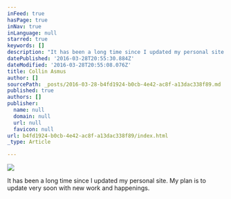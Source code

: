 ```yaml
---
inFeed: true
hasPage: true
inNav: true
inLanguage: null
starred: true
keywords: []
description: "It has been a long time since I updated my personal site.\_ My plan is to update very soon with new work and happenings. "
datePublished: '2016-03-28T20:55:30.884Z'
dateModified: '2016-03-28T20:55:08.076Z'
title: Collin Asmus
author: []
sourcePath: _posts/2016-03-28-b4fd1924-b0cb-4e42-ac8f-a13dac338f89.md
published: true
authors: []
publisher:
  name: null
  domain: null
  url: null
  favicon: null
url: b4fd1924-b0cb-4e42-ac8f-a13dac338f89/index.html
_type: Article

---
```

![](https://the-grid-user-content.s3-us-west-2.amazonaws.com/e94c2d5d-aa70-497b-b080-0a807c81d369.jpg)

It has been a long time since I updated my personal site.  My plan is to update very soon with new work and happenings.